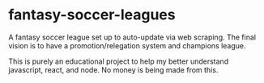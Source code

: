 # fantasy-soccer-leagues

A fantasy soccer league set up to auto-update via web scraping.  The final vision is to have a promotion/relegation system and champions league.

This is purely an educational project to help my better understand javascript, react, and node.  No money is being made from this.